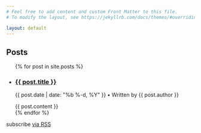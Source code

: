 ```yaml
---
# Feel free to add content and custom Front Matter to this file.
# To modify the layout, see https://jekyllrb.com/docs/themes/#overriding-theme-defaults

layout: default
---
```


<h2 class="post-list-heading">Posts</h2>

<ul class="post-list">
    {% for post in site.posts %}
        <li>
            <h3><a class="post-link" href="{{ post.url | prepend: site.baseurl }}">
                {{ post.title }}
            </a></h3>
            <p class="post-meta">{{ post.date | date: "%b %-d, %Y" }} • Written by {{ post.author }}</p>
            <span>{{ post.content }}</span>
            <!-- Replace content with excerpt only -->
            <!-- <span>{{ post.excerpt }}</span>
            <a href="{{ post.url }}">Read more ..</a> -->
        </li>
    {% endfor %}
</ul>

<p class="rss-subscribe">subscribe <a href="/feed.xml">via RSS</a></p>
